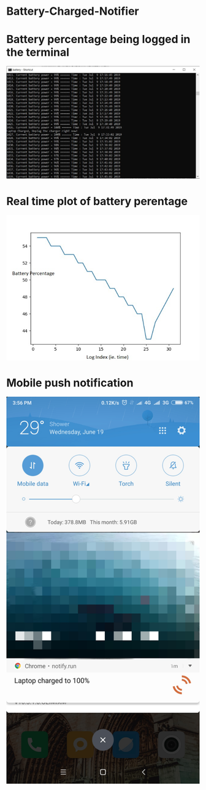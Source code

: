# Battery-Charged-Notifier

# Battery percentage being logged in the terminal
![Terminal logger](https://github.com/kaustubh77/Battery-Charged-Notifier/blob/master/Images/Battery%20terminal%20img.JPG?raw=true "Battery terminal logger")

# Real time plot of battery perentage
![Real time plot of graph](https://github.com/kaustubh77/Battery-Charged-Notifier/blob/master/Images/graphs.jpeg?raw=true "Real time plot of graph")

# Mobile push notification
![Mobile push notification](https://github.com/kaustubh77/Battery-Charged-Notifier/blob/master/Images/Mobile%20push%20notification.jpg?raw=true "Mobile push notification")


